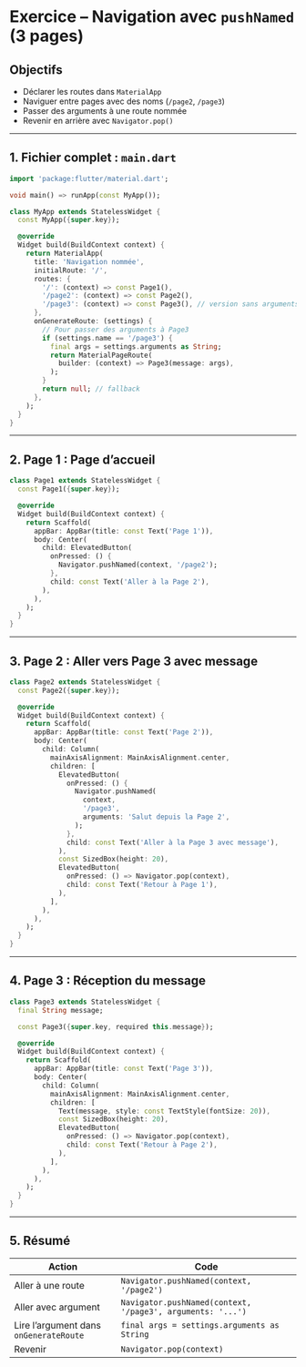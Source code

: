 # <h1 id="exercice-named">Exercice – Navigation avec `pushNamed` (3 pages)</h1>

## <h2 id="objectif-named">Objectifs</h2>

* Déclarer les routes dans `MaterialApp`
* Naviguer entre pages avec des noms (`/page2`, `/page3`)
* Passer des arguments à une route nommée
* Revenir en arrière avec `Navigator.pop()`

---

## <h2 id="1-named">1. Fichier complet : `main.dart`</h2>

```dart
import 'package:flutter/material.dart';

void main() => runApp(const MyApp());

class MyApp extends StatelessWidget {
  const MyApp({super.key});

  @override
  Widget build(BuildContext context) {
    return MaterialApp(
      title: 'Navigation nommée',
      initialRoute: '/',
      routes: {
        '/': (context) => const Page1(),
        '/page2': (context) => const Page2(),
        '/page3': (context) => const Page3(), // version sans arguments
      },
      onGenerateRoute: (settings) {
        // Pour passer des arguments à Page3
        if (settings.name == '/page3') {
          final args = settings.arguments as String;
          return MaterialPageRoute(
            builder: (context) => Page3(message: args),
          );
        }
        return null; // fallback
      },
    );
  }
}
```

---

## <h2 id="2-named">2. Page 1 : Page d’accueil</h2>

```dart
class Page1 extends StatelessWidget {
  const Page1({super.key});

  @override
  Widget build(BuildContext context) {
    return Scaffold(
      appBar: AppBar(title: const Text('Page 1')),
      body: Center(
        child: ElevatedButton(
          onPressed: () {
            Navigator.pushNamed(context, '/page2');
          },
          child: const Text('Aller à la Page 2'),
        ),
      ),
    );
  }
}
```

---

## <h2 id="3-named">3. Page 2 : Aller vers Page 3 avec message</h2>

```dart
class Page2 extends StatelessWidget {
  const Page2({super.key});

  @override
  Widget build(BuildContext context) {
    return Scaffold(
      appBar: AppBar(title: const Text('Page 2')),
      body: Center(
        child: Column(
          mainAxisAlignment: MainAxisAlignment.center,
          children: [
            ElevatedButton(
              onPressed: () {
                Navigator.pushNamed(
                  context,
                  '/page3',
                  arguments: 'Salut depuis la Page 2',
                );
              },
              child: const Text('Aller à la Page 3 avec message'),
            ),
            const SizedBox(height: 20),
            ElevatedButton(
              onPressed: () => Navigator.pop(context),
              child: const Text('Retour à Page 1'),
            ),
          ],
        ),
      ),
    );
  }
}
```

---

## <h2 id="4-named">4. Page 3 : Réception du message</h2>

```dart
class Page3 extends StatelessWidget {
  final String message;

  const Page3({super.key, required this.message});

  @override
  Widget build(BuildContext context) {
    return Scaffold(
      appBar: AppBar(title: const Text('Page 3')),
      body: Center(
        child: Column(
          mainAxisAlignment: MainAxisAlignment.center,
          children: [
            Text(message, style: const TextStyle(fontSize: 20)),
            const SizedBox(height: 20),
            ElevatedButton(
              onPressed: () => Navigator.pop(context),
              child: const Text('Retour à Page 2'),
            ),
          ],
        ),
      ),
    );
  }
}
```

---

## <h2 id="5-named">5. Résumé</h2>

| Action                                 | Code                                                       |
| -------------------------------------- | ---------------------------------------------------------- |
| Aller à une route                      | `Navigator.pushNamed(context, '/page2')`                   |
| Aller avec argument                    | `Navigator.pushNamed(context, '/page3', arguments: '...')` |
| Lire l’argument dans `onGenerateRoute` | `final args = settings.arguments as String`                |
| Revenir                                | `Navigator.pop(context)`                                   |


